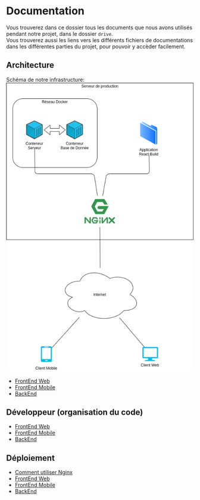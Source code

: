 # Documentation
Vous trouverez dans ce dossier tous les documents que nous avons utilisés pendant notre projet, dans le dossier `drive`.  
Vous trouverez aussi les liens vers les différents fichiers de documentations dans les différentes parties du projet, pour pouvoir y accèder facilement.

## Architecture
Schéma de notre infrastructure: 
![Architecture](./img/Architecture.png)

- [FrontEnd Web](../web/README.md#architecture)
- [FrontEnd Mobile](../mobile/README.md#architecture)
- [BackEnd](../serveur/README.md#architecture)

## Développeur (organisation du code)
- [FrontEnd Web](../web/README.md#développeur-organisation-du-code)
- [FrontEnd Mobile](../mobile/README.md#développeur-organisation-du-code)
- [BackEnd](../serveur/README.md#développeur-organisation-du-code)

## Déploiement
- [Comment utiliser Nginx](./Nginx.md)
- [FrontEnd Web](../web/README.md#déploiement)
- [FrontEnd Mobile](../mobile/README.md#déploiement)
- [BackEnd](../serveur/README.md#déploiement)